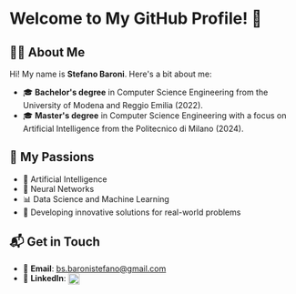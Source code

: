 # Welcome to My GitHub Profile! 👋

## 👨‍💻 About Me

Hi! My name is **Stefano Baroni**. Here's a bit about me:  
- 🎓 **Bachelor's degree** in Computer Science Engineering from the University of Modena and Reggio Emilia (2022).  
- 🎓 **Master's degree** in Computer Science Engineering with a focus on Artificial Intelligence from the Politecnico di Milano (2024).  

## 🌟 My Passions

- 🤖 Artificial Intelligence  
- 🧠 Neural Networks  
- 📊 Data Science and Machine Learning  
- 🚀 Developing innovative solutions for real-world problems  

## 📬 Get in Touch

- 📧 **Email**: bs.baronistefano@gmail.com  
- 🔗 **LinkedIn**: <a href="https://www.linkedin.com/in/stefano-baroni-637509331/" target="_blank" style="text-decoration:none;">
  <img src="https://img.shields.io/badge/LinkedIn-Connect-blue?style=flat&logo=linkedin" alt="LinkedIn" style="vertical-align:middle; height:20px;"/>
</a>

